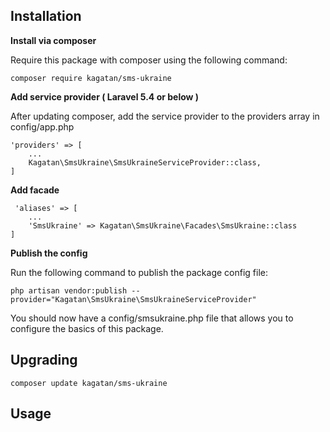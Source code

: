 ## Installation

**Install via composer**

Require this package with composer using the following command:

```
composer require kagatan/sms-ukraine
```

**Add service provider ( Laravel 5.4 or below )**

After updating composer, add the service provider to the providers array in config/app.php 

```
'providers' => [
    ...
    Kagatan\SmsUkraine\SmsUkraineServiceProvider::class,
]
```

**Add facade**

```
 'aliases' => [
    ...
    'SmsUkraine' => Kagatan\SmsUkraine\Facades\SmsUkraine::class
]
```


**Publish the config**

Run the following command to publish the package config file:

```
php artisan vendor:publish --provider="Kagatan\SmsUkraine\SmsUkraineServiceProvider"
```
You should now have a config/smsukraine.php file that allows you to configure the basics of this package.
 
## Upgrading

```
composer update kagatan/sms-ukraine
```

## Usage
